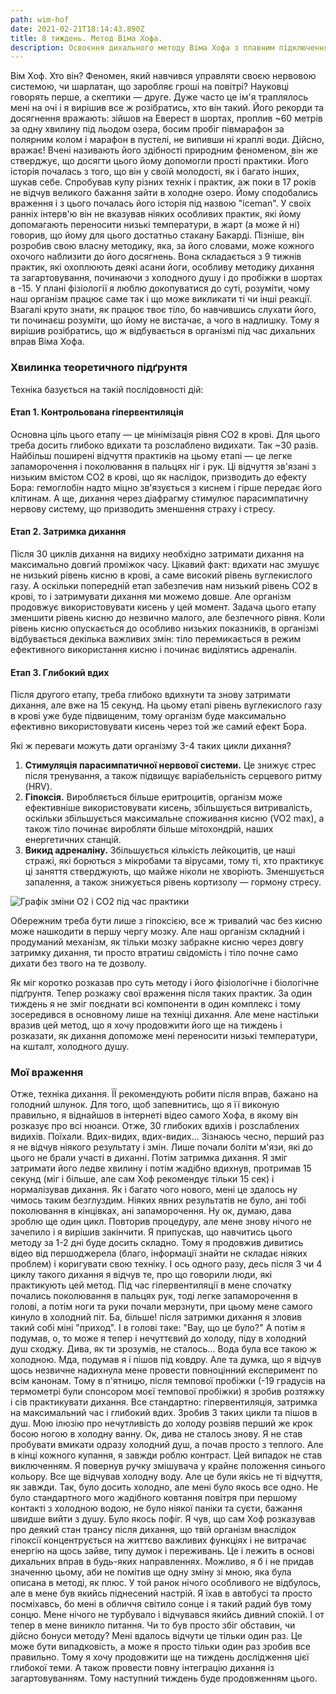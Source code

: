 ```yaml
---
path: wim-hof
date: 2021-02-21T18:14:43.890Z
title: 8 тиждень. Метод Віма Хофа.
description: Освоєння дихального методу Віма Хофа з плавним підключенням загартування
---
```

Вім Хоф. Хто він? Феномен, який навчився управляти своєю нервовою системою, чи шарлатан, що заробляє гроші на повітрі? Науковці говорять перше, а скептики — друге. Дуже часто це ім'я траплялось мені на очі і я вирішив все ж розібратись, хто він такий. Його рекорди та досягнення вражають: зійшов на Еверест в шортах, проплив ~60 метрів за одну хвилину під льодом озера, босим пробіг півмарафон за полярним колом і марафон в пустелі, не випивши ні краплі води. Дійсно, вражає! Вчені називають його здібності природним феноменом, він же стверджує, що досягти цього йому допомогли прості практики. Його історія почалась з того, що він у своїй молодості, як і багато інших, шукав себе. Спробував купу різних технік і практик, аж поки в 17 років не відчув великого бажання зайти в холодне озеро. Йому сподобались враження і з цього почалась його історія під назвою "iceman". У своїх ранніх інтерв'ю він не вказував ніяких особливих практик, які йому допомагають переносити низькі температури, в жарт (а може й ні) говорив, що йому для цього достатньо стакану Бакарді. Пізніше, він розробив свою власну методику, яка, за його словами, може кожного охочого наблизити до його досягнень. Вона складається з 9 тижнів практик, які охоплюють деякі асани йоги, особливу методику дихання та загартовування, починаючи з холодного душу і до пробіжки в шортах в -15. У плані фізіології я люблю докопуватися до суті, розуміти, чому наш організм працює саме так і що може викликати ті чи інші реакції. Взагалі круто знати, як працює твоє тіло, бо навчившись слухати його, ти починаєш розуміти, що йому не вистачає, а чого в надлишку. Тому я вирішив розібратись, що ж відбувається в організмі під час дихальних вправ Віма Хофа.

### Хвилинка теоретичного підґрунтя 

Техніка базується на такій послідовності дій:

#### Етап 1. Контрольована гіпервентиляція

Основна ціль цього етапу — це мінімізація рівня СО2 в крові. Для цього треба досить глибоко вдихати та розслаблено видихати. Так ~30 разів. Найбільш поширені відчуття практиків на цьому етапі — це легке запаморочення і поколювання в пальцях ніг і рук. Ці відчуття зв'язані з низьким вмістом СО2 в крові, що як наслідок, призводить до ефекту Бора: гемоглобін надто міцно зв'язується з киснем і гірше передає його клітинам. А ще, дихання через діафрагму стимулює парасимпатичну нервову систему, що призводить зменшення страху і стресу.

#### Етап 2. Затримка дихання

Після 30 циклів дихання на видиху необхідно затримати дихання на максимально довгий проміжок часу. Цікавий факт: вдихати нас змушує не низький рівень кисню в крові, а саме високий рівень вуглекислого газу. А оскільки попередній етап забезпечив нам низький рівень СО2 в крові, то і затримувати дихання ми можемо довше. Але організм продовжує використовувати кисень у цей момент. Задача цього етапу зменшити рівень кисню до незвично малого, але безпечного рівня. Коли рівень кисню опускається до особливо низьких показників, в організмі відбувається декілька важливих змін: тіло перемикається в режим ефективного використання кисню і починає виділятись адреналін.

#### Етап 3. Глибокий вдих

Після другого етапу, треба глибоко вдихнути та знову затримати дихання, але вже на 15 секунд. На цьому етапі рівень вуглекислого газу в крові уже буде підвищеним, тому організм буде максимально ефективно використовувати кисень через той же самий ефект Бора.

Які ж переваги можуть дати організму 3-4 таких цикли дихання?

1. **Стимуляція парасимпатичної нервової системи.** Це знижує стрес після тренування, а також підвищує варіабельність серцевого ритму (HRV).
2. **Гіпоксія.** Виробляється більше еритроцитів, організм може ефективніше використовувати кисень, збільшується витривалість, оскільки збільшується максимальне споживання кисню (VO2 max), а також тіло починає виробляти більше мітохондрій, наших енергетичних станцій.
3. **Викид адреналіну.** Збільшується кількість лейкоцитів, це наші стражі, які борються з мікробами та вірусами, тому ті, хто практикує ці заняття стверджують, що майже ніколи не хворіють. Зменшується запалення, а також знижується рівень кортизолу — гормону стресу.

![Графік зміни О2 і СО2 під час практики](assets/mž-bora-efekts.jpg "Графік зміни О2 і СО2 під час практики")

Обережним треба бути лише з гіпоксією, все ж тривалий час без кисню може нашкодити в першу чергу мозку. Але наш організм складний і продуманий механізм, як тільки мозку забракне кисню через довгу затримку дихання, ти просто втратиш свідомість і тіло почне само дихати без твого на те дозволу.

Як міг коротко розказав про суть методу і його фізіологічне і біологічне підґрунтя. Тепер розкажу свої враження після таких практик. За один тиждень я не зміг поєднати всі компоненти в один комплекс і тому зосередився в основному лише на техніці дихання. Але мене настільки вразив цей метод, що я хочу продовжити його ще на тиждень і розказати, як дихання допоможе мені переносити низькі температури, на кшталт, холодного душу.

### Мої враження 

Отже, техніка дихання. ЇЇ рекомендують робити після вправ, бажано на голодний шлунок. Для того, щоб запевнитись, що я її виконую правильно, я віднайшов в інтернеті відео самого Хофа, в якому він розказує про всі нюанси. Отже, 30 глибоких вдихів і розслаблених видихів. Поїхали. Вдих-видих, вдих-видих... Зізнаюсь чесно, перший раз я не відчув ніякого результату і змін. Лише почали боліти м'язи, які до цього не брали участі в диханні. Потім затримка дихання. Я зміг затримати його ледве хвилину і потім жадібно вдихнув, протримав 15 секунд (міг і більше, але сам Хоф рекомендує тільки 15 сек) і нормалізував дихання. Як і багато чого нового, мені це здалось ну чимось таким безглуздим. Ніяких явних результатів не було, ані тобі поколювання в кінцівках, ані запаморочення. Ну ок, думаю, дава зроблю ще один цикл. Повторив процедуру, але мене знову нічого не зачепило і я вирішив закінчити. Я припускав, що навчитись цього методу за 1-2 дні буде досить складно. Тому я продовжив дивитись відео від першоджерела (благо, інформації знайти не складає ніяких проблем) і коригувати свою техніку. І ось одного разу, десь після 3 чи 4 циклу такого дихання я відчув те, про що говорили люди, які практикують цей метод. Під час гіпервентиляції в мене спочатку почались поколювання в пальцях рук, тоді легке запаморочення в голові, а потім ноги та руки почали мерзнути, при цьому мене самого кинуло в холодний піт. Ба, більше! після затримки дихання я зловив такий собі міні "приход". І в голові таке: "Вау, що це було?" А потім я подумав, о, то може я тепер і нечуттєвий до холоду, піду в холодний душ сходжу. Дива, як ти зрозумів, не сталось... Вода була все такою ж холодною. Мда, подумав я і пішов під ковдру. Але та думка, що я відчув щось незвичне надихнула мене провести повноцінний експеримент по всім канонам. Тому в п'ятницю, після темпової пробіжки (-19 градусів на термометрі були спонсором моєї темпової пробіжки) я зробив розтяжку і сів практикувати дихання. Все стандартно: гіпервентиляція, затримка на максимальний час і глибокий вдих. Зробив 3 таких цикли та пішов в душ. Мою ілюзію про нечутливість до холоду розвіяв перший же крок босою ногою в холодну ванну. Ок, дива не сталось знову. Я не став пробувати вмикати одразу холодний душ, а почав просто з теплого. Але в кінці кожного купання, я завжди роблю контраст. Цей випадок не став виключенням. Я повернув ручку змішувача у крайнє положення синього кольору. Все ще відчував холодну воду. Але це були якісь не ті відчуття, як завжди. Так, було досить холодно, але мені було якось все одно. Не було стандартного мого жадібного ковтання повітря при першому контакті з холодною водою, не було ніякої паніки та суєти, бажання швидше вийти з душу. Було якось пофіг. Я чув, що сам Хоф розказував про деякий стан трансу після дихання, що твій організм внаслідок гіпоксії концентрується на життєво важливих функціях і не витрачає енергію на щось зайве, типу думок і переживань. Це і лежить в основі дихальних вправ в будь-яких направленнях. Можливо, я б і не придав значенню цьому, аби не помітив ще одну зміну зі мною, яка була описана в методі, як плюс. У той ранок нічого особливого не відбулось, але в мене був якийсь піднесений настрій. Я їхав в автобусі та просто посміхавсь, бо мені в обличчя світило сонце і я такий радий був тому сонцю. Мене нічого не турбувало і відчувався якийсь дивний спокій. І от тепер в мене виникло питання. Чи то був просто збіг обставин, чи дійсно бонуси методу? Мені вдалось відчути це тільки один раз. Це може бути випадковість, а може я просто тільки один раз зробив все правильно. Тому я хочу продовжити ще на тиждень дослідження цієї глибокої теми. А також провести повну інтеграцію дихання із загартовуванням. Тому наступний тиждень буде продовженням цього.